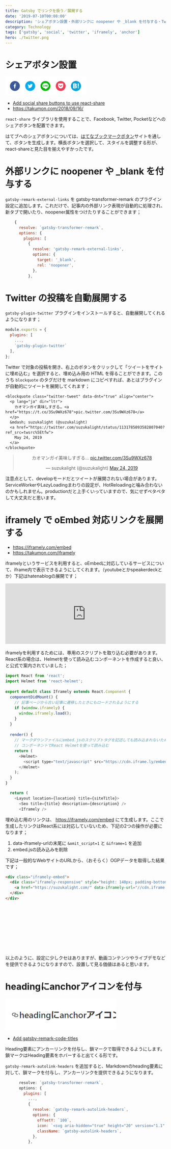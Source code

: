 ```yaml
---
title: Gatsby でリンクを扱う／展開する
date: '2019-07-10T00:08:00'
description: 'シェアボタン設置・外部リンクに noopener や _blank を付与する・Twitter の投稿を自動展開する・iframely で oEmbed 対応リンクを展開する・headingにanchorアイコンを付与'
category: Technology
tags: ['gatsby', 'social', 'twitter', 'iframely', 'anchor']
hero: ./twitter.png
---
```


# シェアボタン設置

![](share-buttons.png)

- [Add social share buttons to use react-share](https://github.com/suzukalight/suzukalight.github.io/commit/abc303d0d7390174717d1ec86a2cbd47be5f9f26)
- https://takumon.com/2018/09/16/

`react-share` ライブラリを使用することで、Facebook, Twitter, Pocketなどへのシェアボタンを配置できます。

はてブへのシェアボタンについては、[はてなブックマークボタン](https://b.hatena.ne.jp/guide/bbutton)サイトを通して、ボタンを生成します。横長ボタンを選択して、スタイルを調整する形が、react-shareと見た目を揃えやすかったです。

# 外部リンクに noopener や _blank を付与する

`gatsby-remark-external-links` を gatsby-transformer-remark のプラグイン設定に追加します。これだけで、記事内の外部リンク表現が自動的に処理され、新タブで開いたり、noopener属性をつけたりすることができます；

```javascript{6-10}:title=gatsby-config.js
    {
      resolve: `gatsby-transformer-remark`,
      options: {
        plugins: [
          {
            resolve: 'gatsby-remark-external-links',
            options: {
              target: '_blank',
              rel: 'noopener',
            },
          },
```

# Twitter の投稿を自動展開する

`gatsby-plugin-twitter` プラグインをインストールすると、自動展開してくれるようになります；

```javascript{4}:title=gatsby-config.js
module.exports = {
  plugins: [
    ...,
    `gatsby-plugin-twitter`
  ],
};
```

Twitter で対象の投稿を開き、右上のボタンをクリックして「ツイートをサイトに埋め込む」を選択すると、埋め込み用の HTML を得ることができます。このうち `blockquote` のタグだけを markdown にコピペすれば、あとはプラグインが自動的にツイートを展開してくれます；

```html:title=「ツイートをサイトに埋め込む」で得られたHTML
<blockquote class="twitter-tweet" data-dnt="true" align="center">
  <p lang="ja" dir="ltr">
    カオマンガイ美味しすぎる… <a href="https://t.co/3Su9WXz678">pic.twitter.com/3Su9WXz678</a>
  </p>
  &mdash; suzukalight (@suzukalight)
  <a href="https://twitter.com/suzukalight/status/1131785093582807040?ref_src=twsrc%5Etfw">
    May 24, 2019
  </a>
</blockquote>
```

<blockquote class="twitter-tweet" data-dnt="true" align="center"><p lang="ja" dir="ltr">カオマンガイ美味しすぎる… <a href="https://t.co/3Su9WXz678">pic.twitter.com/3Su9WXz678</a></p>&mdash; suzukalight (@suzukalight) <a href="https://twitter.com/suzukalight/status/1131785093582807040?ref_src=twsrc%5Etfw">May 24, 2019</a></blockquote>

注意点として、developモードだとツイートが展開されない場合があります。ServiceWorkerやLazyLoadingまわりの設定が、HotReloadingと噛み合わないのかもしれません。productionだと上手くいっていますので、気にせずペタペタして大丈夫だと思います。

# iframely で oEmbed 対応リンクを展開する

- https://iframely.com/embed
- https://takumon.com/iframely

iframelyというサービスを利用すると、oEmbedに対応しているサービスについて、iframe内で表示できるようにしてくれます。（youtubeとかspeakerdeckとか）下記はhatenablogの展開です；

<iframe src="https://hatenablog-parts.com/embed?url=https%3A%2F%2Fdevelopers.relationsgroup.co.jp%2Fentry%2F2018%2F12%2F18%2F120000" style="border: 0; width: 100%; height: 190px;" allowfullscreen scrolling="no" allow="encrypted-media"></iframe>

iframelyを利用するためには、専用のスクリプトを取り込む必要があります。React系の場合は、Helmetを使って読み込むコンポーネントを作成すると良い、と公式で案内されていました；

```javascript:title=components/atoms/Iframely/index.js
import React from 'react';
import Helmet from 'react-helmet';

export default class Iframely extends React.Component {
  componentDidMount() {
    // 記事ページから古い記事に遷移したときにもロードされるようにする
    if (window.iframely) {
      window.iframely.load();
    }
  }

  render() {
    // マークダウンファイルにembed.jsのスクリプトタグを記述しても読み込まれないため
    // コンポーネントでReact Helmetを使って読み込む
    return (
      <Helmet>
        <script type="text/javascript" src="https://cdn.iframe.ly/embed.js" charset="utf-8" />
      </Helmet>
    );
  }
}
```

```javascript{4}:title=BlogPost.js
  return (
    <Layout location={location} title={siteTitle}>
      <Seo title={title} description={description} />
      <Iframely />
```

埋め込む用のリンクは、 https://iframely.com/embed にて生成します。ここで生成したリンクはReact系には対応していないため、下記の2つの操作が必要になります；

1. data-iframely-urlの末尾に `&omit_script=1` と `&iframe=1` を追加
2. embed.jsの読み込みを削除

下記は一般的なWebサイトのURLから、（おそらく）OGPデータを取得した結果です；

```html
<div class="iframely-embed">
  <div class="iframely-responsive" style="height: 140px; padding-bottom: 0;">
    <a href="https://suzukalight.com/" data-iframely-url="//cdn.iframe.ly/NmXUI7w?omit_script=1&iframe=1"></a>
  </div>
</div>
```

<div class="iframely-embed"><div class="iframely-responsive" style="height: 140px; padding-bottom: 0;"><a href="https://suzukalight.com/" data-iframely-url="//cdn.iframe.ly/NmXUI7w?omit_script=1&iframe=1"></a></div></div>

以上のように、設定に少しクセはありますが、動画コンテンツやライブデモなどを提供できるようになりますので、設置して見る価値はあると思います。

# headingにanchorアイコンを付与

![](heading-anchor.png)

- [Add gatsby-remark-code-titles](https://github.com/suzukalight/suzukalight.github.io/commit/410289641fb4da6aa9f5e107f2b8b243a6154f16)

Heading要素にアンカーリンクを付与し、鎖マークで取得できるようにします。鎖マークはHeading要素をホバーすると出てくる形です。

`gatsby-remark-autolink-headers` を追加すると、Markdownのheading要素に対して、鎖マークを付与し、アンカーリンクを提供できるようになります。


```javascript{6-11}:title=gatsby-config.js
      resolve: `gatsby-transformer-remark`,
      options: {
        plugins: [
          ...,
          {
            resolve: `gatsby-remark-autolink-headers`,
            options: {
              offsetY: `100`,
              icon: `<svg aria-hidden="true" height="20" version="1.1" viewBox="0 0 16 16" width="20"><path fill-rule="evenodd" d="M4 9h1v1H4c-1.5 0-3-1.69-3-3.5S2.55 3 4 3h4c1.45 0 3 1.69 3 3.5 0 1.41-.91 2.72-2 3.25V8.59c.58-.45 1-1.27 1-2.09C10 5.22 8.98 4 8 4H4c-.98 0-2 1.22-2 2.5S3 9 4 9zm9-3h-1v1h1c1 0 2 1.22 2 2.5S13.98 12 13 12H9c-.98 0-2-1.22-2-2.5 0-.83.42-1.64 1-2.09V6.25c-1.09.53-2 1.84-2 3.25C6 11.31 7.55 13 9 13h4c1.45 0 3-1.69 3-3.5S14.5 6 13 6z"></path></svg>`,
              className: `gatsby-autolink-headers`,
            },
          },
```
